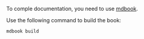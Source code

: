 To comple documentation, you need to use [mdbook](https://github.com/rust-lang/mdBook).

Use the following command to build the book:

    mdbook build